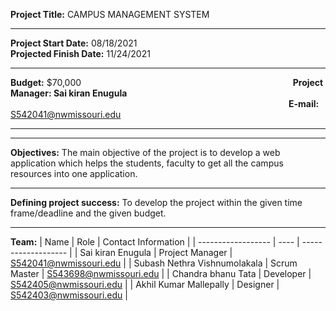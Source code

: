 **Project Title:** CAMPUS MANAGEMENT SYSTEM<br>
<hr/>

**Project Start Date:** 08/18/2021 &nbsp;&nbsp;&nbsp;&nbsp;&nbsp;&nbsp;&nbsp;&nbsp;&nbsp;&nbsp;&nbsp;&nbsp;&nbsp;&nbsp;&nbsp;&nbsp;&nbsp;&nbsp;&nbsp;&nbsp;&nbsp;&nbsp;&nbsp;&nbsp;&nbsp;&nbsp;&nbsp;&nbsp;&nbsp;&nbsp;&nbsp;&nbsp;&nbsp;&nbsp;&nbsp;&nbsp;&nbsp;&nbsp;&nbsp;&nbsp;&nbsp;&nbsp;&nbsp;&nbsp;&nbsp;&nbsp;&nbsp;&nbsp;&nbsp;&nbsp;&nbsp;&nbsp;&nbsp;&nbsp;&nbsp;&nbsp;&nbsp;&nbsp;&nbsp;&nbsp;&nbsp;&nbsp;&nbsp;&nbsp;&nbsp;&nbsp;&nbsp;&nbsp;&nbsp;&nbsp;&nbsp;&nbsp;&nbsp;&nbsp;&nbsp; **Projected Finish Date:** 11/24/2021
<hr/>

**Budget:** $70,000 &nbsp;&nbsp;&nbsp;&nbsp;&nbsp;&nbsp;&nbsp;&nbsp;&nbsp;&nbsp;&nbsp;&nbsp;&nbsp;&nbsp;&nbsp;&nbsp;&nbsp;&nbsp;&nbsp;&nbsp;&nbsp;&nbsp;&nbsp;&nbsp;&nbsp;&nbsp;&nbsp;&nbsp;&nbsp;&nbsp;&nbsp;&nbsp;&nbsp;&nbsp;&nbsp;&nbsp;&nbsp;&nbsp;&nbsp;&nbsp;&nbsp;&nbsp;&nbsp;&nbsp;&nbsp;&nbsp;&nbsp;&nbsp;&nbsp;&nbsp;&nbsp;&nbsp;&nbsp;&nbsp;&nbsp;&nbsp;&nbsp;&nbsp;&nbsp;&nbsp;&nbsp;&nbsp;&nbsp;&nbsp;&nbsp;&nbsp;&nbsp;&nbsp;&nbsp;&nbsp;&nbsp;&nbsp;&nbsp;&nbsp;&nbsp;&nbsp;&nbsp;&nbsp;&nbsp;&nbsp;&nbsp;&nbsp;&nbsp;&nbsp;&nbsp;**Project Manager: Sai kiran Enugula**  <br> &nbsp;&nbsp;&nbsp;&nbsp;&nbsp;&nbsp;&nbsp;&nbsp;&nbsp;&nbsp;&nbsp;&nbsp;&nbsp;&nbsp;&nbsp;&nbsp;&nbsp;&nbsp;&nbsp;&nbsp;&nbsp;&nbsp;&nbsp;&nbsp;&nbsp;&nbsp;&nbsp;&nbsp;&nbsp;&nbsp;&nbsp;&nbsp;&nbsp;&nbsp;&nbsp;&nbsp;&nbsp;&nbsp;&nbsp;&nbsp;&nbsp;&nbsp;&nbsp;&nbsp;&nbsp;&nbsp;&nbsp;&nbsp;&nbsp;&nbsp;&nbsp;&nbsp;&nbsp;&nbsp;&nbsp;&nbsp;&nbsp;&nbsp;&nbsp;&nbsp;&nbsp;&nbsp;&nbsp;&nbsp;&nbsp;&nbsp;&nbsp;&nbsp;&nbsp;&nbsp;&nbsp;&nbsp;&nbsp;&nbsp;&nbsp;&nbsp;&nbsp;&nbsp;&nbsp;&nbsp;&nbsp;&nbsp;&nbsp;&nbsp;&nbsp;&nbsp;&nbsp;&nbsp;&nbsp;&nbsp;&nbsp;&nbsp;&nbsp;&nbsp;&nbsp;&nbsp;&nbsp;&nbsp;&nbsp;&nbsp;&nbsp;&nbsp;&nbsp;&nbsp;&nbsp;&nbsp;&nbsp;&nbsp;&nbsp;&nbsp;&nbsp;&nbsp;
**E-mail:** S542041@nwmissouri.edu 
<hr/>


<hr/>

**Objectives:** The main objective of the project is to develop a web application which helps the students, faculty to get all the campus resources into one application.
<hr/>

**Defining project success:** To develop the project within the given time frame/deadline and the given budget. 
<hr/>

**Team:** 
| Name | Role | Contact Information |
| ------------------ | ---- | ------------------- |
| Sai kiran Enugula | Project Manager | S542041@nwmissouri.edu |
| Subash Nethra Vishnumolakala | Scrum Master | S543698@nwmissouri.edu |
| Chandra bhanu Tata | Developer | S542405@nwmissouri.edu |
| Akhil Kumar Mallepally | Designer | S542403@nwmissouri.edu |
